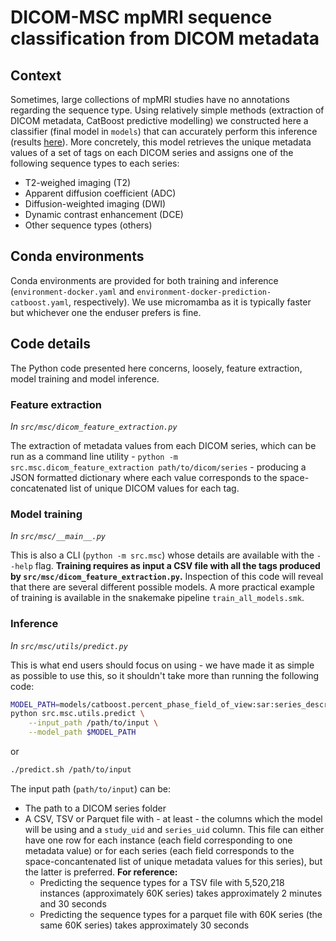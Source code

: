 # DICOM-MSC mpMRI sequence classification from DICOM metadata

## Context

Sometimes, large collections of mpMRI studies have no annotations regarding the sequence type. Using relatively simple methods (extraction of DICOM metadata, CatBoost predictive modelling) we constructed here a classifier (final model in `models`) that can accurately perform this inference (results [here](https://bitbucket.org/fchampalimaud/dicom-msc/src/master/analysis/)). More concretely, this model retrieves the unique metadata values of a set of tags on each DICOM series and assigns one of the following sequence types to each series:

* T2-weighed imaging (T2)
* Apparent diffusion coefficient (ADC)
* Diffusion-weighted imaging (DWI)
* Dynamic contrast enhancement (DCE)
* Other sequence types (others)

## Conda environments

Conda environments are provided for both training and inference (`environment-docker.yaml` and `environment-docker-prediction-catboost.yaml`, respectively). We use micromamba as it is typically faster but whichever one the enduser prefers is fine.

## Code details

The Python code presented here concerns, loosely, feature extraction, model training and model inference.

### Feature extraction

*In `src/msc/dicom_feature_extraction.py`*

The extraction of metadata values from each DICOM series, which can be run as a command line utility - `python -m src.msc.dicom_feature_extraction path/to/dicom/series` - producing a JSON formatted dictionary where each value corresponds to the space-concatenated list of unique DICOM values for each tag.

### Model training

*In `src/msc/__main__.py`*

This is also a CLI (`python -m src.msc`) whose details are available with the `--help` flag. **Training requires as input a CSV file with all the tags produced by `src/msc/dicom_feature_extraction.py`.** Inspection of this code will reveal that there are several different possible models. A more practical example of training is available in the snakemake pipeline `train_all_models.smk`.

### Inference

*In `src/msc/utils/predict.py`*

This is what end users should focus on using - we have made it as simple as possible to use this, so it shouldn't take more than running the following code:

```bash
MODEL_PATH=models/catboost.percent_phase_field_of_view:sar:series_description.pkl
python src.msc.utils.predict \
    --input_path /path/to/input \
    --model_path $MODEL_PATH
```

or 

```bash
./predict.sh /path/to/input
```

The input path (`path/to/input`) can be:
* The path to a DICOM series folder
* A CSV, TSV or Parquet file with - at least - the columns which the model will be using and a `study_uid` and `series_uid` column. This file can either have one row for each instance (each field corresponding to one metadata value) or for each series (each field corresponds to the space-concantenated list of unique metadata values for this series), but the latter is preferred. **For reference:**
    * Predicting the sequence types for a TSV file with 5,520,218 instances (approximately 60K series) takes approximately 2 minutes and 30 seconds
    * Predicting the sequence types for a parquet file with 60K series (the same 60K series) takes approximately 30 seconds